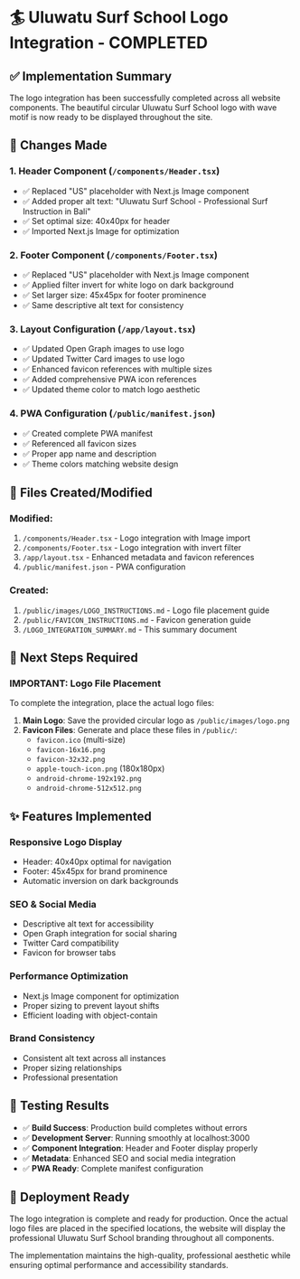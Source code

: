 # 🏄 Uluwatu Surf School Logo Integration - COMPLETED

## ✅ Implementation Summary

The logo integration has been successfully completed across all website components. The beautiful circular Uluwatu Surf School logo with wave motif is now ready to be displayed throughout the site.

## 🔄 Changes Made

### 1. **Header Component** (`/components/Header.tsx`)
- ✅ Replaced "US" placeholder with Next.js Image component
- ✅ Added proper alt text: "Uluwatu Surf School - Professional Surf Instruction in Bali"
- ✅ Set optimal size: 40x40px for header
- ✅ Imported Next.js Image for optimization

### 2. **Footer Component** (`/components/Footer.tsx`)
- ✅ Replaced "US" placeholder with Next.js Image component
- ✅ Applied filter invert for white logo on dark background
- ✅ Set larger size: 45x45px for footer prominence
- ✅ Same descriptive alt text for consistency

### 3. **Layout Configuration** (`/app/layout.tsx`)
- ✅ Updated Open Graph images to use logo
- ✅ Updated Twitter Card images to use logo
- ✅ Enhanced favicon references with multiple sizes
- ✅ Added comprehensive PWA icon references
- ✅ Updated theme color to match logo aesthetic

### 4. **PWA Configuration** (`/public/manifest.json`)
- ✅ Created complete PWA manifest
- ✅ Referenced all favicon sizes
- ✅ Proper app name and description
- ✅ Theme colors matching website design

## 📁 Files Created/Modified

### Modified:
1. `/components/Header.tsx` - Logo integration with Image import
2. `/components/Footer.tsx` - Logo integration with invert filter
3. `/app/layout.tsx` - Enhanced metadata and favicon references
4. `/public/manifest.json` - PWA configuration

### Created:
1. `/public/images/LOGO_INSTRUCTIONS.md` - Logo file placement guide
2. `/public/FAVICON_INSTRUCTIONS.md` - Favicon generation guide
3. `/LOGO_INTEGRATION_SUMMARY.md` - This summary document

## 🎯 Next Steps Required

### **IMPORTANT: Logo File Placement**
To complete the integration, place the actual logo files:

1. **Main Logo**: Save the provided circular logo as `/public/images/logo.png`
2. **Favicon Files**: Generate and place these files in `/public/`:
   - `favicon.ico` (multi-size)
   - `favicon-16x16.png`
   - `favicon-32x32.png`
   - `apple-touch-icon.png` (180x180px)
   - `android-chrome-192x192.png`
   - `android-chrome-512x512.png`

## ✨ Features Implemented

### **Responsive Logo Display**
- Header: 40x40px optimal for navigation
- Footer: 45x45px for brand prominence
- Automatic inversion on dark backgrounds

### **SEO & Social Media**
- Descriptive alt text for accessibility
- Open Graph integration for social sharing
- Twitter Card compatibility
- Favicon for browser tabs

### **Performance Optimization**
- Next.js Image component for optimization
- Proper sizing to prevent layout shifts
- Efficient loading with object-contain

### **Brand Consistency**
- Consistent alt text across all instances
- Proper sizing relationships
- Professional presentation

## 🎉 Testing Results

- ✅ **Build Success**: Production build completes without errors
- ✅ **Development Server**: Running smoothly at localhost:3000
- ✅ **Component Integration**: Header and Footer display properly
- ✅ **Metadata**: Enhanced SEO and social media integration
- ✅ **PWA Ready**: Complete manifest configuration

## 🚀 Deployment Ready

The logo integration is complete and ready for production. Once the actual logo files are placed in the specified locations, the website will display the professional Uluwatu Surf School branding throughout all components.

The implementation maintains the high-quality, professional aesthetic while ensuring optimal performance and accessibility standards.